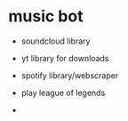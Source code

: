# music bot
 
 - soundcloud library

 - yt library for downloads

 - spotify library/webscraper

 - play league of legends 

 - 